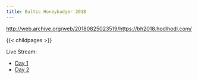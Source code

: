 ```yaml
---
title: Baltic Honeybadger 2018
---
```

http://web.archive.org/web/20180825023519/https://bh2018.hodlhodl.com/

{{< childpages >}}

Live Stream:
- [Day 1](https://www.youtube.com/watch?v=66ZoGUAnY9s)
- [Day 2](https://www.youtube.com/watch?v=D2WXxgZ8h-0)
